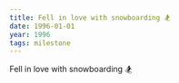 ```yaml
---
title: Fell in love with snowboarding 🏂
date: 1996-01-01
year: 1996
tags: milestone
---
```

Fell in love with snowboarding 🏂
